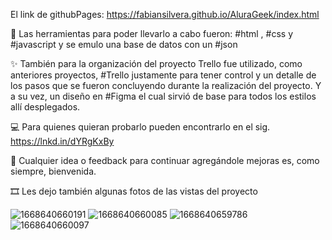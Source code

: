 El link de githubPages: https://fabiansilvera.github.io/AluraGeek/index.html

🎨 Las herramientas para poder llevarlo a cabo fueron: #html  , #css y #javascript y se emulo una base de datos con un #json

✨ También para la organización del proyecto Trello fue utilizado, como anteriores proyectos, #Trello justamente para tener control y un detalle de los pasos que se fueron concluyendo durante la realización del proyecto. Y a su vez, un diseño en #Figma el cual sirvió de base para todos los estilos allí desplegados.

💻 Para quienes quieran probarlo pueden encontrarlo en el sig. https://lnkd.in/dYRgKxBy

💭 Cualquier idea o feedback para continuar agregándole mejoras es, como siempre, bienvenida.

🎞️ Les dejo también algunas fotos de las vistas del proyecto

![1668640660191](https://user-images.githubusercontent.com/108084824/202333578-2172bcd1-ea30-43b6-9ef2-6bc08222d4f8.jpg)
![1668640660085](https://user-images.githubusercontent.com/108084824/202333598-68918426-563a-4aab-a016-ea27917a6687.jpg)
![1668640659786](https://user-images.githubusercontent.com/108084824/202333614-073501ab-a26c-4bae-97a1-cc9d6a291a6a.jpg)
![1668640660097](https://user-images.githubusercontent.com/108084824/202333626-275750c7-80aa-4ab7-b023-1cf8aca98279.jpg)

